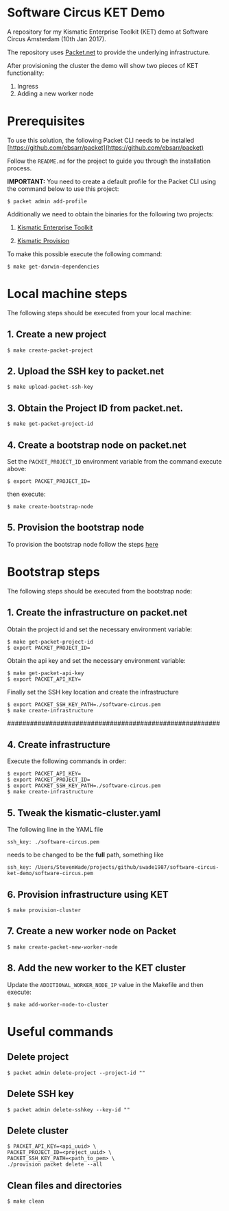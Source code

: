 # Software Circus KET Demo
A repository for my Kismatic Enterprise Toolkit (KET) demo at Software Circus Amsterdam (10th Jan 2017).

The repository uses [Packet.net](https://www.packet.net/) to provide the underlying infrastructure.

After provisioning the cluster the demo will show two pieces of KET functionality:

1. Ingress
2. Adding a new worker node

# Prerequisites
To use this solution, the following Packet CLI needs to be installed [https://github.com/ebsarr/packet](https://github.com/ebsarr/packet)

Follow the `README.md` for the project to guide you through the installation process.

**IMPORTANT:** You need to create a default profile for the Packet CLI using the command below to use this project:

```
$ packet admin add-profile
```

Additionally we need to obtain the binaries for the following two projects:

1. [Kismatic Enterprise Toolkit](https://github.com/apprenda/kismatic)

2. [Kismatic Provision](https://github.com/apprenda/kismatic-provision)

To make this possible execute the following command:
```
$ make get-darwin-dependencies
```

# Local machine steps

The following steps should be executed from your local machine:

## 1. Create a new project
```
$ make create-packet-project
```

## 2. Upload the SSH key to packet.net
```
$ make upload-packet-ssh-key
```

## 3. Obtain the Project ID from packet.net.
```
$ make get-packet-project-id
```

## 4. Create a bootstrap node on packet.net
Set the `PACKET_PROJECT_ID` environment variable from the command execute above:
```
$ export PACKET_PROJECT_ID=
```
then execute:
```
$ make create-bootstrap-node
```

## 5. Provision the bootstrap node
To provision the bootstrap node follow the steps [here](docs/provision-bootstrap-node.md)

# Bootstrap steps

The following steps should be executed from the bootstrap node:

## 1. Create the infrastructure on packet.net

Obtain the project id and set the necessary environment variable:

```
$ make get-packet-project-id
$ export PACKET_PROJECT_ID=
```

Obtain the api key and set the necessary environment variable:

```
$ make get-packet-api-key
$ export PACKET_API_KEY=
```

Finally set the SSH key location and create the infrastructure
```
$ export PACKET_SSH_KEY_PATH=./software-circus.pem
$ make create-infrastructure
```

########################################################

## 4. Create infrastructure
Execute the following commands in order:

```
$ export PACKET_API_KEY=
$ export PACKET_PROJECT_ID=
$ export PACKET_SSH_KEY_PATH=./software-circus.pem
$ make create-infrastructure
```

## 5. Tweak the kismatic-cluster.yaml
The following line in the YAML file

```
ssh_key: ./software-circus.pem
```

needs to be changed to be the **full** path, something like

```
ssh_key: /Users/StevenWade/projects/github/swade1987/software-circus-ket-demo/software-circus.pem
```

## 6. Provision infrastructure using KET
```
$ make provision-cluster
```

## 7. Create a new worker node on Packet
```
$ make create-packet-new-worker-node
```

## 8. Add the new worker to the KET cluster
Update the `ADDITIONAL_WORKER_NODE_IP` value in the Makefile and then execute:
```
$ make add-worker-node-to-cluster
```

# Useful commands

## Delete project
```
$ packet admin delete-project --project-id ""
```

## Delete SSH key
```
$ packet admin delete-sshkey --key-id ""
```

## Delete cluster
```
$ PACKET_API_KEY=<api_uuid> \
PACKET_PROJECT_ID=<project_uuid> \
PACKET_SSH_KEY_PATH=<path_to_pem> \
./provision packet delete --all
```

## Clean files and directories
```
$ make clean
```